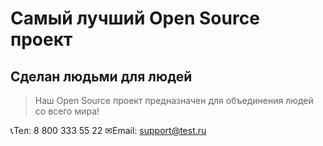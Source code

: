 # Самый лучший Open Source проект

## Сделан людьми для людей

> Наш Open Source проект предназначен для объединения людей со всего мира!

📞Тел: 8 800 333 55 22
✉Email: support@test.ru


